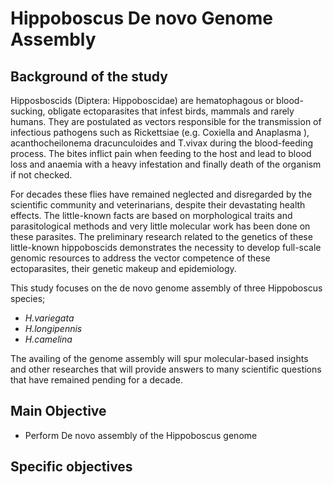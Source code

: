 # Hippoboscus De novo Genome Assembly


## Background of the study

Hipposboscids (Diptera: Hippoboscidae)  are hematophagous or blood-sucking, obligate ectoparasites that infest birds, mammals and rarely humans.
They are postulated as vectors responsible for the transmission of infectious pathogens such as Rickettsiae (e.g. Coxiella and Anaplasma ), acanthocheilonema dracunculoides and T.vivax   during the blood-feeding process. The bites inflict pain when feeding to the host and lead to blood loss and anaemia with a heavy infestation and finally death of the organism if not checked.

For decades these flies have remained neglected and disregarded by the scientific community and veterinarians, despite their devastating health effects. The little-known facts are based on morphological traits and parasitological methods and very little molecular work has been done on these parasites.
The preliminary research related to the genetics of these little-known hippoboscids demonstrates the necessity to develop full-scale genomic resources to address the vector competence of these ectoparasites, their genetic makeup and epidemiology.

This study focuses on the de novo genome assembly of three Hippoboscus species; 
- *H.variegata*
- *H.longipennis*
- *H.camelina*

The availing of the genome assembly will spur molecular-based insights and other researches that will provide answers to many scientific questions that have remained pending for a decade.

## Main Objective

- Perform De novo assembly of the Hippoboscus genome

## Specific objectives



